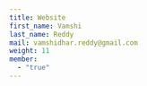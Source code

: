 ```yaml
---
title: Website
first_name: Vamshi
last_name: Reddy
mail: vamshidhar.reddy@gmail.com
weight: 11
member:
  - "true"
---
```

